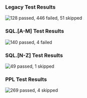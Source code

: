 ### Legacy Test Results

<img src="https://svg.test-summary.com/dashboard.svg?p=128&f=446&s=51" alt="128 passed, 446 failed, 51 skipped"> 

### SQL.[A-M] Test Results

<img src="https://svg.test-summary.com/dashboard.svg?p=140&f=4&s=0" alt="140 passed, 4 failed"> 

### SQL.[N-Z] Test Results

<img src="https://svg.test-summary.com/dashboard.svg?p=49&f=0&s=1" alt="49 passed, 1 skipped"> 

### PPL Test Results

<img src="https://svg.test-summary.com/dashboard.svg?p=269&f=0&s=4" alt="269 passed, 4 skipped">
